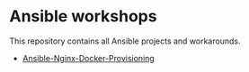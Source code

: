 # Ansible workshops

This repository contains all Ansible projects and workarounds.

- [Ansible-Nginx-Docker-Provisioning](https://github.com/sanjukuruvilla/Ansible-Nginx-Docker-Provisioning.git)
